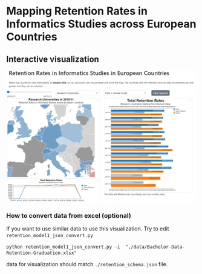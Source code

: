 # Mapping Retention Rates in Informatics Studies across European Countries

## Interactive visualization

![](./img.png)


### How to convert data from excel (optional)
If you want to use similar data to use this visualization. Try to edit `retention_model1_json_convert.py`
```
python retention_model1_json_convert.py -i  "./data/Bachelor-Data-Retention-Graduation.xlsx"
```

data for visualization should match `./retention_schema.json` file.